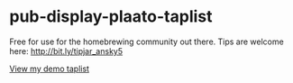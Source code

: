 # pub-display-plaato-taplist

Free for use for the homebrewing community out there. Tips are welcome here: http://bit.ly/tipjar_ansky5

[View my demo taplist](http://ansky.co.il/taplist/ )







